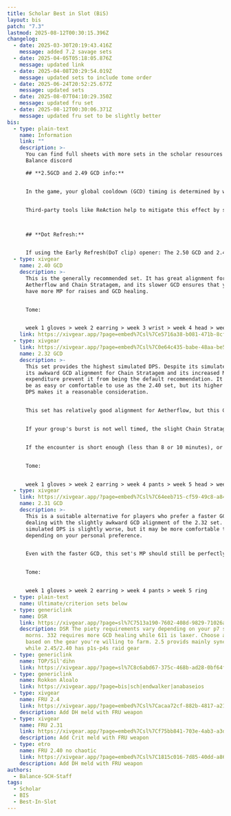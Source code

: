 ```yaml
---
title: Scholar Best in Slot (BiS)
layout: bis
patch: "7.3"
lastmod: 2025-08-12T00:30:15.396Z
changelog:
  - date: 2025-03-30T20:19:43.416Z
    message: added 7.2 savage sets
  - date: 2025-04-05T05:18:05.876Z
    message: updated link
  - date: 2025-04-08T20:29:54.019Z
    message: updated sets to include tome order
  - date: 2025-06-24T20:52:25.677Z
    message: updated sets
  - date: 2025-08-07T04:10:29.350Z
    message: updated fru set
  - date: 2025-08-12T00:30:06.371Z
    message: updated fru set to be slightly better
bis:
  - type: plain-text
    name: Information
    link: ""
    description: >-
      You can find full sheets with more sets in the scholar resources on The
      Balance discord

      ## **2.5GCD and 2.49 GCD info:**


      In the game, your global cooldown (GCD) timing is determined by when the game code aligns with your frame updates. This happens once per frame. If your next action doesn't sync perfectly with these frames, there can be slight delays in your GCD. This is especially noticeable on lower FPS. Fluctuating frame rates can also make your GCD more unpredictable. Over the course of a battle, these delays could mean that a gear set with a supposed 2.5 GCD might actually function more like a 2.505 GCD. Players with higher FPS will suffer the effects of this issue less but will never be able to fully eliminate them.


      Third-party tools like ReAction help to mitigate this effect by syncing your frames with when your GCD is ready. To better understand how this works for your specific character, you can make comparisons using a GCD calculator. By inputting fflogs into the calculator, you can see the actual duration of your GCDs during gameplay. It's advisable to use multiple logs for accuracy and disregard any anomalous data. For a practical tool to calculate GCDs, you can visit https://gcdcalc.fly.dev/



      ## **Dot Refresh:**


      If using the Early Refresh(DoT clip) opener: The 2.50 GCD and 2.49 GCD sets will NOT land Biolysis under Chain Stratagem if you use Biolysis AFTER your 6th Energy Drain in the opener (the breakpoint is 2.47 GCD and requires low ping). To fix this, use Biolysis on the same GCD as your 6th Energy Drain.
  - type: xivgear
    name: 2.40 GCD
    description: >-
      This is the generally recommended set. It has great alignment for both
      Aetherflow and Chain Stratagem, and its slower GCD ensures that you will
      have more MP for raises and GCD healing.


      Tome:


      week 1 gloves > week 2 earring > week 3 wrist > week 4 head > week 6 pants > week 7 ring
    link: https://xivgear.app/?page=embed%7Csl%7Ce5716a38-b081-471b-8cf5-caaa22103d5c
  - type: xivgear
    link: https://xivgear.app/?page=embed%7Csl%7C0e64c435-babe-48aa-be5a-f8bcfe3c06c1
    name: 2.32 GCD
    description: >-
      This set provides the highest simulated DPS. Despite its simulated DPS,
      its awkward GCD alignment for Chain Stratagem and its increased MP
      expenditure prevent it from being the default recommendation. It may not
      be as easy or comfortable to use as the 2.40 set, but its higher simulated
      DPS makes it a reasonable consideration.


      This set has relatively good alignment for Aetherflow, but this GCD causes Chain Stratagem to drift by 0.6-0.7s per use. That amount of drift may or may not matter.


      If your group's burst is not well timed, the slight Chain Stratagem drift is probably irrelevant. Even if your group's burst is coordinated, raid buffs tend to drift a little over the course of an encounter, so the slight Chain Stratagem drift might not actually cause it to be misaligned.


      If the encounter is short enough (less than 8 or 10 minutes), or if your group ever delays raid buffs because of mechanics or downtime, the slight Chain Stratagem drift should not be significant.


      Tome:


      week 1 gloves > week 2 earring > week 4 pants > week 5 head > week 6 ring
  - type: xivgear
    link: https://xivgear.app/?page=embed%7Csl%7C64eeb715-cf59-49c8-a84d-90dc970034b3
    name: 2.31 GCD
    description: >-
      This is a suitable alternative for players who prefer a faster GCD without
      dealing with the slightly awkward GCD alignment of the 2.32 set. Its
      simulated DPS is slightly worse, but it may be more comfortable to use,
      depending on your personal preference.


      Even with the faster GCD, this set's MP should still be perfectly sustainable in a somewhat organized environment where you do not expect to cast multiple raises or do a lot of GCD healing.


      Tome:


      week 1 gloves > week 2 earring > week 4 pants > week 5 ring
  - type: plain-text
    name: Ultimate/criterion sets below
  - type: genericlink
    name: DSR
    link: https://xivgear.app/?page=sl%7C7513a190-7602-408d-9829-71026af81e45
    description: DSR The piety requirements vary depending on your p7 strat for akh
      morns. 332 requires more GCD healing while 611 is laxer. Choose a GCD
      based on the gear you're willing to farm. 2.5 provids mainly sync gear
      while 2.45/2.40 has p1s-p4s raid gear
  - type: genericlink
    name: TOP/Sil'dihn
    link: https://xivgear.app/?page=sl%7C8c6abd67-375c-468b-ad28-0bf64fd7a650
  - type: genericlink
    name: Rokkon Aloalo
    link: https://xivgear.app/?page=bis|sch|endwalker|anabaseios
  - type: xivgear
    name: FRU 2.4
    link: https://xivgear.app/?page=embed%7Csl%7Cacaa72cf-882b-4817-a211-267ce2268c1b
    description: Add DH meld with FRU weapon
  - type: xivgear
    name: FRU 2.31
    link: https://xivgear.app/?page=embed%7Csl%7Cf75bb841-703e-4ab3-a3df-5271ff54a8c8
    description: Add Crit meld with FRU weapon
  - type: etro
    name: FRU 2.40 no chaotic
    link: https://xivgear.app/?page=embed%7Csl%7C1815c016-7d85-40dd-a860-6c3abfb12567
    description: Add DH meld with FRU weapon
authors:
  - Balance-SCH-Staff
tags:
  - Scholar
  - BIS
  - Best-In-Slot
---
```

